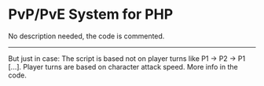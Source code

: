 # PvP/PvE System for PHP

No description needed, the code is commented.
* * *

But just in case:
The script is based not on player turns like P1 -> P2 -> P1 [...].
Player turns are based on character attack speed. More info in the code.